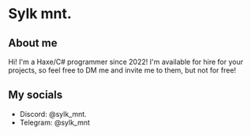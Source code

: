 # Sylk mnt.

## About me

Hi! I'm a Haxe/C# programmer since 2022! I'm available for hire for your projects, so feel free to DM me and invite me to them, but not for free!

## My socials

- Discord: @sylk_mnt.
- Telegram: @sylk_mnt
